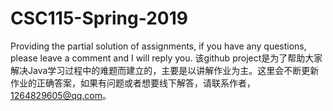 # CSC115-Spring-2019

Providing the partial solution of assignments, if you have any questions, please leave a comment and I will reply you. 
该github project是为了帮助大家解决Java学习过程中的难题而建立的，主要是以讲解作业为主。这里会不断更新作业的正确答案，如果有问题或者想要线下解答，请联系作者，1264829605@qq.com。
